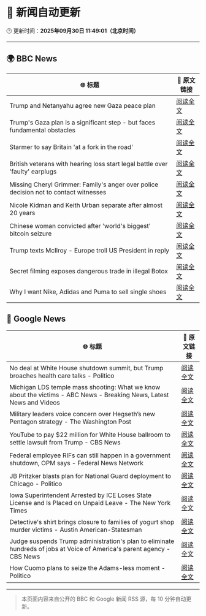 # 🧠 新闻自动更新

🕒 更新时间：**2025年09月30日 11:49:01（北京时间）**

---

## 🌍 BBC News

| 🌐 标题 | 🔗 原文链接 |
|--------|-------------|
| Trump and Netanyahu agree new Gaza peace plan | [阅读全文](https://www.bbc.com/news/articles/c1dq9xwngv2o?at_medium=RSS&at_campaign=rss) |
| Trump's Gaza plan is a significant step - but faces fundamental obstacles | [阅读全文](https://www.bbc.com/news/articles/cy4r1xjy90ko?at_medium=RSS&at_campaign=rss) |
| Starmer to say Britain 'at a fork in the road' | [阅读全文](https://www.bbc.com/news/articles/cn4w37x524wo?at_medium=RSS&at_campaign=rss) |
| British veterans with hearing loss start legal battle over 'faulty' earplugs | [阅读全文](https://www.bbc.com/news/articles/ce84e4egp38o?at_medium=RSS&at_campaign=rss) |
| Missing Cheryl Grimmer: Family's anger over police decision not to contact witnesses | [阅读全文](https://www.bbc.com/news/articles/c1ed4g1q52no?at_medium=RSS&at_campaign=rss) |
| Nicole Kidman and Keith Urban separate after almost 20 years | [阅读全文](https://www.bbc.com/news/articles/cdjz7r8jk3ko?at_medium=RSS&at_campaign=rss) |
| Chinese woman convicted after 'world's biggest' bitcoin seizure | [阅读全文](https://www.bbc.com/news/articles/cy0415kk3rzo?at_medium=RSS&at_campaign=rss) |
| Trump texts McIlroy - Europe troll US President in reply | [阅读全文](https://www.bbc.com/sport/golf/articles/c07v0dmgjezo?at_medium=RSS&at_campaign=rss) |
| Secret filming exposes dangerous trade in illegal Botox | [阅读全文](https://www.bbc.com/news/articles/cn82z3grpd3o?at_medium=RSS&at_campaign=rss) |
| Why I want Nike, Adidas and Puma to sell single shoes | [阅读全文](https://www.bbc.com/news/articles/cewnje717rqo?at_medium=RSS&at_campaign=rss) |

## 📰 Google News

| 🌐 标题 | 🔗 原文链接 |
|--------|-------------|
| No deal at White House shutdown summit, but Trump broaches health care talks - Politico | [阅读全文](https://news.google.com/rss/articles/CBMiowFBVV95cUxPbXk5Q2d0LUxTanhRQjRILUlrTmYwV3RsdnJ6bVhFUTBMRmh3bWNpb1JEamhGREtoN2JaMDBET3pFNkNNQ2NBNHJLLUtEUHJrcERiOGd2ZGgzQU9yZlZiZjR0TEtXandRZzJIbWhMU1JmaElybzlka3hqWTljNHo0dk4zSEVINGNQTFZPMDYtTExFbnV4ZDVTaGNSeVVsUDJlYWtJ?oc=5) |
| Michigan LDS temple mass shooting: What we know about the victims - ABC News - Breaking News, Latest News and Videos | [阅读全文](https://news.google.com/rss/articles/CBMijwFBVV95cUxQZ1lqSVhIS2JkWnVJTk82QWpRMEVDdWpXaHF6VEFvVjNiZWtDWFlRR3VIR1NsUkFpUnRWaUUzRGM0N2ZxTEx2aG14dDJQVno3Uk9jT3dVT3RXQks3NGpaTXRvTnR6LXczenhHaHdfa0JJaGVScktDUHRNM0JMUUpaTHdzSWFZNWdhWDZhbDdiMNIBlAFBVV95cUxQdzN5WENaeXZuY1RnZ1J6VFlxVDdfWGpJTnltcEZxY0FoREgteXVlZV9HckJEWUZua213RzFDZ0J6dGNoU2szTk83TkpSd0kwN1gtXzJqNFY5LUl1QlZ6VC1qeUUtZzY2ZlZ1S2dpTEktS083N0JFNzlxZ081RnA0cTRFTkoxdVdnY2RYeU5rN2JNbEJB?oc=5) |
| Military leaders voice concern over Hegseth’s new Pentagon strategy - The Washington Post | [阅读全文](https://news.google.com/rss/articles/CBMirAFBVV95cUxNOVg5TFNLOXhKa0JISWFXM3Jrck9POFN1RmVLN3p1dEY0eFhwZ3laM082a1VfR0tVd25KQVMxckp4WVlsM2xvR0lqUld2M1FSZDZVRnNrQUtvUzU1VGdRY2JwSV8tR0xkQnBqal92Z2M4XzR2M0FsTVRodlIyY2dMVzdqQmhvWW9KSUFnN3F3SHV2dkU3enNMVEJZZTNMMHVFX1VjejROdC1ZSzVs?oc=5) |
| YouTube to pay $22 million for White House ballroom to settle lawsuit from Trump - CBS News | [阅读全文](https://news.google.com/rss/articles/CBMihwFBVV95cUxNR0R5ZjdTcWR0VC1NRmFPbHlsRHBRWUZaT1ZYVmRwZjI4SXkweEJmWURCWVlqekotcFY3R3BJaU1Bd3NYSUw5U2hHYnFyQnVzLVVjeGhCTi1acmpUbmFpNWN6Q2ZLYmJkSTRpZWVGRG9zTlhMdUJJYTN4UVZwUE5KQkxHcGpvZ2_SAYwBQVVfeXFMT0NvVmQ2aEtiN2ZQNGY5YmQ3d3F2TXl0NnkyREtocHpuTnJTNlgwWU01VHE1dW5abWJFTnJGYmZ2SHdCck1VLTcxblFwdWhIenVtdGtITlNVS2tBaHZaTEg3bUd5aC04STNIbkJBRi03MXJUWnVNdzZGZG1GWXU5N2xvakFuMExmTVd3VHo?oc=5) |
| Federal employee RIFs can still happen in a government shutdown, OPM says - Federal News Network | [阅读全文](https://news.google.com/rss/articles/CBMizAFBVV95cUxNZVVBVF9PSzVKc1FTM0x6YnpwRkZFLWptbW02MEtIMDk3Y1c3ejctTFdmWmxMS0k0dTVKVUFlQzE0RXJTcGgyc19ZWGVaaVc5ZTlGbHpDQ0liN0NEYlE0cUtUdTZQdTM1a3ZoTE5VTFFNVVk4X1ZrRDM2OTFyVWZwWHBIb1BLY3FWZGgzcmF1MF9RSHR1NTg2UUJGclYtQ2s1NGx4QTZiZzBhRFBPTmpDeDdkejlNMmo3SEpXRXFaQ2JnR1BkVWVYVktQZ1c?oc=5) |
| JB Pritzker blasts plan for National Guard deployment to Chicago - Politico | [阅读全文](https://news.google.com/rss/articles/CBMiuAFBVV95cUxQUXMyYjIySjdmeDh0ZVJKNVgwa0phX0FNYXlBQks2QjhvSm1KRGtHd0ZMb0dHS2liMnhyMWkybHpxd3Rya1g3VFZ3akpiN3ltQlltOHZSa0FBUXM5OTF5Tm04MnVRdmltUnVEMzRTS19zTVVsdG52RDdZRzNnNXEyV1UxdGpBeDFmMEhnemg1aEFsNzh0NG95UUZRRkRHdUJRWjV3Z0VFbW1meFgxMHBzaXZtQTVjZlBG?oc=5) |
| Iowa Superintendent Arrested by ICE Loses State License and Is Placed on Unpaid Leave - The New York Times | [阅读全文](https://news.google.com/rss/articles/CBMihwFBVV95cUxPSVRtUDdWVWFBSG42cGFDTlBSVk9qbjVZNUVTMDJoeVBZUE1UaWU5bFhSMWlraXZjT2lPdGl5TUkxd3BuOS1KVG16LS10bE92Z21Nd3Q3ZWZLVjJXYld2d19ZYUJFUkFkS0p4dDdkeks0RjdBLWFKRHBXYmpONDRhOS1EUXZLY2M?oc=5) |
| Detective's shirt brings closure to families of yogurt shop murder victims - Austin American-Statesman | [阅读全文](https://news.google.com/rss/articles/CBMipwFBVV95cUxOdmxSY2JnNUNKTjZRRkN4MTNRQ3FrT0J6S2hOZU5MR2RkcUt1LWpXUEZwUjgycFFNUTAya2JXTHItT2YxcU4yT0lfSmdKSlZKUzB0M1pDa0pjRVhpN3k2c0I4bWg4QktNNFZGTWdieDJyTDB0WmJNaUI5WEFrc2hrUklIVUs4Rm1PdVNVNTFLcWF0eF9aWU44MXIzNlhMbWFVVjdWSFZ4TQ?oc=5) |
| Judge suspends Trump administration's plan to eliminate hundreds of jobs at Voice of America's parent agency - CBS News | [阅读全文](https://news.google.com/rss/articles/CBMilwFBVV95cUxQSzI2bV9JVXUzWEN4dFhmOU8wN3Y2Mi1GVnVXWGMyUFlHM0M3dmM4RUZFVnlpSEh6M1hLMWhIYUJJT3VfTDBJNVU5TGY3R01xZ0J5NWFQdzJ4SFJ6a1gyU3VzdlpIcU0tbHc2OURFME0xT1l4ejJUOElCLVRZRjk4NXd3MjhOVjNMbEVLbUplU0QySzQ3UmJR0gGcAUFVX3lxTFBtdjBIZDlvWXRyaFljSVlWN3N2NzR3bHdiQk5ZMVItNG4wV2doc3J3Qy1jSnFnN0V0dUNNekgwMWNKXzZiVlF2VF9US3VDaU1OdXRPdElzc3BuMmhKQWJRdGk2SVB2ZFVFSkgzblpDRG5OaFM2dFNJblhRNTJFT0kzQk13WklrQktmcllfRnhHX0UwcDNlT3hKMWp4RQ?oc=5) |
| How Cuomo plans to seize the Adams-less moment - Politico | [阅读全文](https://news.google.com/rss/articles/CBMinAFBVV95cUxNWnlQU2Y4cmlFUFZraXUzMjc3ZlNGNkNMZmNzcGd2MHgwT1J3eWdNcGtKMmtuMm1rUmdDNHRUd1ZGZjRXTFNvdWVyREZTb3RxXzdNZTZFbUQ1bC1GaWwwQXJTQVVjRDJoVHJzTlgzbmNwMFZBd2JmclZGWUxOWmFFT2R6SVUtX201aS1nN3VKTERwYk9sU3hmSWVGTGg?oc=5) |

---
> 本页面内容来自公开的 BBC 和 Google 新闻 RSS 源，每 10 分钟自动更新。